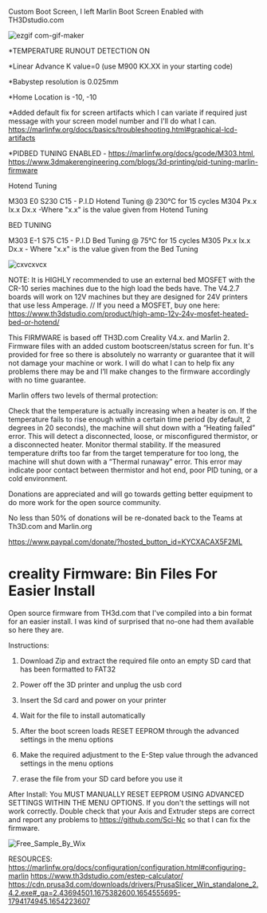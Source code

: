 Custom Boot Screen, I left Marlin Boot Screen Enabled with TH3Dstudio.com 

  ![ezgif com-gif-maker](https://user-images.githubusercontent.com/105161928/172275333-c877394d-b229-4efc-8048-43fb26466d36.gif)

  
*TEMPERATURE RUNOUT DETECTION ON

*Linear Advance K value=0 (use M900 KX.XX in your starting code)

*Babystep resolution is 0.025mm

*Home Location is -10, -10

*Added default fix for screen artifacts which I can variate if required
just message with your screen model number and I'll do what I can.
 https://marlinfw.org/docs/basics/troubleshooting.html#graphical-lcd-artifacts

*PIDBED TUNING ENABLED - https://marlinfw.org/docs/gcode/M303.html, https://www.3dmakerengineering.com/blogs/3d-printing/pid-tuning-marlin-firmware

Hotend Tuning

M303 E0 S230 C15 - P.I.D Hotend Tuning @ 230°C for 15 cycles
M304 Px.x Ix.x Dx.x -Where "x.x" is the value given from Hotend Tuning

BED TUNING

M303 E-1 S75 C15 - P.I.D Bed Tuning @ 75°C for 15 cycles
M305 Px.x Ix.x Dx.x - Where "x.x" is the value given from the Bed Tuning


  ![cxvcxvcx](https://user-images.githubusercontent.com/105161928/172274680-0e98fe90-cbe3-4632-af30-e438587ac87e.png)

NOTE: It is HIGHLY recommended to use an external bed MOSFET with the CR-10 series machines due to the high load the beds have.
The V4.2.7 boards will work on 12V machines but they are designed for 24V printers that use less Amperage.
// If you need a MOSFET, 
buy one here: https://www.th3dstudio.com/product/high-amp-12v-24v-mosfet-heated-bed-or-hotend/

This FIRMWARE is based off TH3D.com Creality V4.x.  and Marlin 2. Firmware files with  an added custom bootscreen/status screen for fun. 
 It's provided for free so there is absolutely no warranty or guarantee that it will not damage your machine or work.
 I will do what I can to help fix any problems there may be and I’ll make changes to the firmware accordingly with no time guarantee.

Marlin offers two levels of thermal protection:

Check that the temperature is actually increasing when a heater is on. If the temperature fails to rise enough within a certain time period (by default, 2 degrees in 20 seconds), the machine will shut down with a “Heating failed” error. This will detect a disconnected, loose, or misconfigured thermistor, or a disconnected heater.
Monitor thermal stability. If the measured temperature drifts too far from the target temperature for too long, the machine will shut down with a “Thermal runaway” error. This error may indicate poor contact between thermistor and hot end, poor PID tuning, or a cold environment.

 

Donations are appreciated and will go towards getting better equipment to do more work for the open source community.

No less than 50% of donations will be re-donated back to the Teams at Th3D.com and Marlin.org

https://www.paypal.com/donate/?hosted_button_id=KYCXACAX5F2ML
                   
# creality Firmware: Bin Files For Easier Install
Open source firmware from TH3d.com that I've compiled into a bin format for an easier install. I was kind of surprised that no-one had them available so here they are.

Instructions:
1. Download Zip and extract the required file onto an empty SD card that has been formatted to FAT32

2. Power off the 3D printer and unplug the usb cord 
3. Insert the Sd card and power on your printer
4. Wait for the file to install automatically
5. After the boot screen loads RESET EEPROM through the advanced settings in the menu options
6. Make the required adjustment to the E-Step value through the advanced settings in the menu options
7. erase the file from your SD card before you use it

After Install:
You MUST MANUALLY RESET EEPROM USING ADVANCED SETTINGS WITHIN THE MENU OPTIONS. If you don't the settings will not work correctly.
Double check that your Axis and Extruder steps are correct and report any problems to https://github.com/Sci-Nc  so that I can fix the firmware.

![Free_Sample_By_Wix](https://user-images.githubusercontent.com/105161928/172274897-cb41bf87-13b8-4e86-bd6f-356c4ef7ac4d.jpeg)

RESOURCES:
https://marlinfw.org/docs/configuration/configuration.html#configuring-marlin
https://www.th3dstudio.com/estep-calculator/
https://cdn.prusa3d.com/downloads/drivers/PrusaSlicer_Win_standalone_2.4.2.exe#_ga=2.43694501.1675382600.1654555695-1794174945.1654223607
